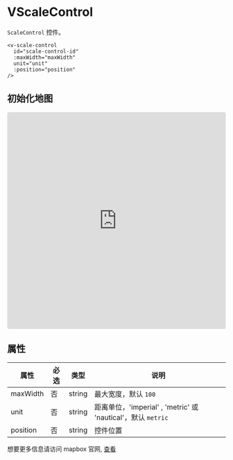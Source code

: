 # VScaleControl

`ScaleControl` 控件。

```
<v-scale-control
  id="scale-control-id"
  :maxWidth="maxWidth"
  unit="unit"
  :position="position"
/>
```

## 初始化地图

<iframe src="https://codesandbox.io/embed/mapvue-vmap-5d689r?fontsize=14&hidescale=1&module=%2Fsrc%2FApp.vue&theme=dark"
     style="width:100%; height:500px; border:0; border-radius: 4px; overflow:hidden;"
     title="mapvue/vmap"
     allow="accelerometer; ambient-light-sensor; camera; encrypted-media; geolocation; gyroscope; hid; microphone; midi; payment; usb; vr; xr-spatial-tracking"
     sandbox="allow-forms allow-modals allow-popups allow-presentation allow-same-origin allow-scripts"
   ></iframe>

## 属性

| 属性     | 必选 | 类型   | 说明                                                         |
| -------- | ---- | ------ | ------------------------------------------------------------ |
| maxWidth | 否   | string | 最大宽度，默认 `100`                                         |
| unit     | 否   | string | 距离单位，'imperial' , 'metric' 或 'nautical'，默认 `metric` |
| position | 否   | string | 控件位置                                                     |

想要更多信息请访问 mapbox 官网, [查看](https://docs.mapbox.com/mapbox-gl-js/api/markers/#scalecontrol)
